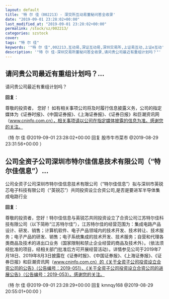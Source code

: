 ```yaml
---
layout: default
title: '特 尔 佳（002213）- 深交所互动易董秘问答全收录'
date: "2019-09-01 23:28:02+00:00"
last_modified_at: "2019-09-01 23:28:02+00:00"
permalink: /stock/sz/002213/
categories: szstock
cover: 
tags: "特 尔 佳"
keywords: '"特 尔 佳",002213,互动易,深证互动易,深圳交易所,上证易互动,上证e互动'
description: '"特 尔 佳-深圳交易所董秘问答全收录,请问贵公司最近有重组计划吗？"'
---
```


## 请问贵公司最近有重组计划吗？...

请问贵公司最近有重组计划吗？

**回复**：

尊敬的投资者， 您好！ 如有相关事项公司将及时履行信息披露义务，公司的指定媒体为《证券时报》、《中国证券报》、《上海证券报》、《证券日报》和巨潮资讯网（www.cninfo.com.cn），相关事项请以公司在指定媒体披露的信息为准。感谢您的关注。 

（特 尔 佳  @2019-09-01 23:28:02+00:00 回复 股市牛市菜市  @2019-08-29 23:31:56+00:00 ）

## 公司全资子公司深圳市特尔佳信息技术有限公司（“特尔佳信息”）...

公司全资子公司深圳市特尔佳信息技术有限公司（“特尔佳信息”）拟与深圳市英锐芯电子科技有限公司（“英锐芯”）共同投资设立合资公司,是否是要进军半导体集成电路行业

**回复**：

尊敬的投资者，您好！特尔佳信息与英锐芯共同投资设立了合资公司江苏特尔佳科技有限公司（以下简称“江苏特尔佳”），江苏特尔佳的经营范围为：集成电路产品设计、研发、销售；计算机软件、电子产品领域内的技术开发、技术转让、技术服务；电子产品的研发、销售；电子系统集成的技术开发、技术服务；自营和代理各类商品及技术的进出口业务（国家限制和禁止企业经营的商品及技术外）。（依法须经批准的项目，经相关部门批准后方可开展经营活动）。详情参见公司于2019年7月18日、2019年8月3日披露在《证券时报》、《中国证券报》、《上海证券报》、《证券日报》和巨潮资讯网（www.cninfo.com.cn）的《关于全资子公司投资设立合资公司的公告》（公告编号：2019-051）、《关于全资子公司投资设立合资公司的进展公告》（公告编号：2019-053）。感谢您的关注。 

（特 尔 佳  @2019-09-01 23:28:29+00:00 回复 kmnqy168  @2019-08-29 20:55:01+00:00 ）

